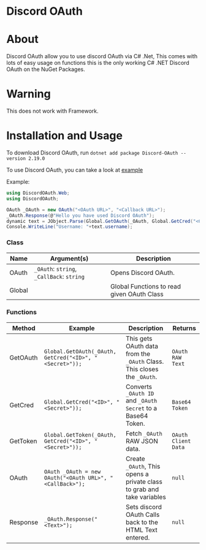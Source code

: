 # Discord OAuth

# About

Discord OAuth allow you to use discord OAuth via C# .Net, This comes with lots of easy usage on functions this is the only working C# .NET Discord OAuth on the NuGet Packages.

# Warning

This does not work with Framework.

# Installation and Usage

To download Discord OAuth, run `dotnet add package Discord-OAuth --version 2.19.0`

To use Discord OAuth, you can take a look at [example](#example)

Example:
```cs
using DiscordOAuth.Web;
using DiscordOAuth;

OAuth _OAuth = new OAuth("<OAuth URL>", "<Callback URL>");
_OAuth.Response(@"Hello you have used Discord OAuth");
dynamic text = JObject.Parse(Global.GetOAuth(_OAuth, Global.GetCred("<Client ID>", "<Client Secret>")).Result);
Console.WriteLine("Username: "+text.username);
```
### Class

| Name            	| Argument(s)                                 	| Description                                              	|
|-----------------	|---------------------------------------------	|----------------------------------------------------------	|
| OAuth							    	|	`_OAuth`:	`string`, `_CallBack`: `string`    | Opens Discord OAuth.						                               	|
| Global								  	| 																		                          	| Global Functions to read given OAuth Class														 	|

### Functions

| Method            	| Example                                 																 | Description                                                               	| Returns             	|
|-------------------	|--------------------------------------------------------- |----------------------------------------------------------------------------|---------------------	|
| GetOAuth						    	| `Global.GetOAuth(_OAuth, GetCred("<ID>", "<Secret>"));`  | This gets OAuth data from the `_OAuth` Class. This closes the `_OAuth`.    | `OAuth RAW Text`	 			|
| GetCred			        	| `Global.GetCred("<ID>", "<Secret>"));`																		 | Converts `_OAuth ID` and `_OAuth Secret` to a Base64 Token.																| `Base64 Token`    	  |
| GetToken									 	| `Global.GetToken(_OAuth, GetCred("<ID>", "<Secret>"));`  | Fetch `_OAuth` RAW JSON data.		                                  	         | `OAuth Client Data` 	|
| OAuth					        	| `OAuth _OAuth = new OAuth("<OAuth URL>", "<CallBack>");` | Create `_OAuth`, This opens a private class to grab and take variables     | `null`									     	|
| Response           | `_OAuth.Response("<Text>");`						      																 | Sets discord OAuth Calls back to the HTML Text entered.                    | `null`     										|
